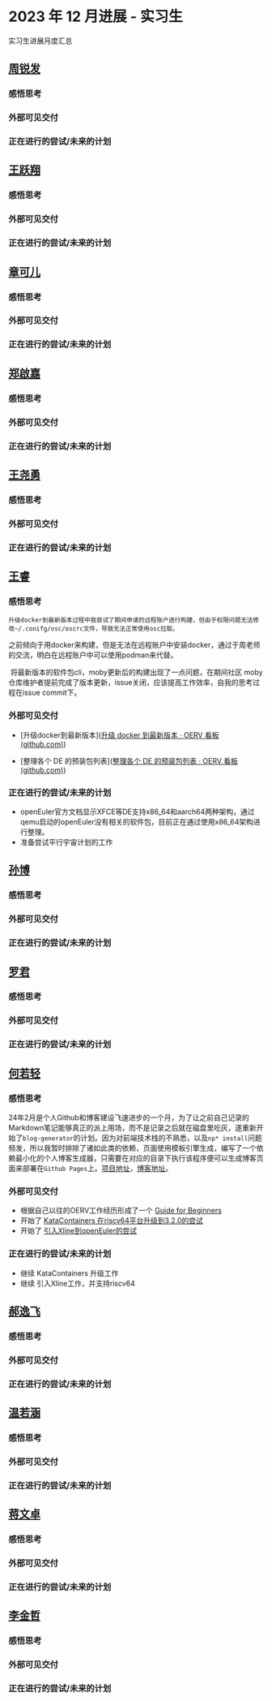 #  2023 年 12 月进展 - 实习生

实习生进展月度汇总

<!-- 格式：

## 姓名
### 外部可见交付 （指已合并PR，未合并pr需要询问mentor是否可以计算，并且在下个月不能计算）
- [简介如修复xxx，升级xxx](链接)
### 正在进行的尝试/未来的计划 

  -  -->

## [周锐发](../../Intern/intern_message.md#周锐发)

### 感悟思考

### 外部可见交付

### 正在进行的尝试/未来的计划


## [王跃翔](../../Intern/intern_message.md#王跃翔)

### 感悟思考

### 外部可见交付

### 正在进行的尝试/未来的计划
  
## [章可儿](../../Intern/intern_message.md#章可儿)

### 感悟思考

### 外部可见交付

### 正在进行的尝试/未来的计划

## [郑啟嘉](../../Intern/intern_message.md#郑啟嘉)

### 感悟思考

### 外部可见交付

### 正在进行的尝试/未来的计划


## [王尧勇](../../Intern/intern_message.md#王尧勇)

### 感悟思考

### 外部可见交付

### 正在进行的尝试/未来的计划

## [王睿](../../Intern/intern_message.md#王睿)

### 感悟思考

	升级docker到最新版本过程中我尝试了期间申请的远程账户进行构建，但由于权限问题无法修改~/.conifg/osc/oscrc文件，导致无法正常使用osc拉取。
 
​	之前倾向于用docker来构建，但是无法在远程账户中安装docker，通过于周老师的交流，明白在远程账户中可以使用podman来代替。

​	将最新版本的软件包cli，moby更新后的构建出现了一点问题，在期间社区 moby 仓库维护者提前完成了版本更新，issue关闭，应该提高工作效率，自我的思考过程在issue commit下。

### 外部可见交付

- [升级docker到最新版本]([升级 docker 到最新版本 · OERV 看板 (github.com)](https://github.com/orgs/openEuler-RISCV/projects/1/views/1?pane=issue&itemId=51995606))
  
- [整理各个 DE 的预装包列表]([整理各个 DE 的预装包列表 · OERV 看板 (github.com)](https://github.com/orgs/openEuler-RISCV/projects/1/views/1?pane=issue&itemId=52137950))


### 正在进行的尝试/未来的计划

- openEuler官方文档显示XFCE等DE支持x86_64和aarch64两种架构，通过qemu启动的openEuler没有相关的软件包，目前正在通过使用x86_64架构进行整理。
- 准备尝试平行宇宙计划的工作

## [孙博](../../Intern/intern_message.md#孙博)

### 感悟思考

### 外部可见交付

### 正在进行的尝试/未来的计划
 
## [罗君](../../Intern/intern_message.md#罗君)

### 感悟思考

### 外部可见交付

### 正在进行的尝试/未来的计划

## [何若轻](../../Intern/intern_message.md#何若轻)

### 感悟思考

24年2月是个人Github和博客建设飞速进步的一个月，为了让之前自己记录的Markdown笔记能够真正的派上用场，而不是记录之后就在磁盘里吃灰，遂重新开始了`blog-generator`的计划。因为对前端技术栈的不熟悉，以及`np* install`问题频发，所以我暂时排除了诸如此类的依赖，页面使用模板引擎生成，编写了一个依赖最小化的个人博客生成器，只需要在对应的目录下执行该程序便可以生成博客页面来部署在`Github Pages`上。[项目地址](https://github.com/TimePrinciple/blog-content)，[博客地址](https://timeprinciple.one/)。

### 外部可见交付

- 根据自己以往的OERV工作经历形成了一个 [Guide for Beginners](https://timeprinciple.one/blogs/OERV%20Workflow%20Illustrated.html)
- 开始了 [KataContainers 在riscv64平台升级到3.2.0的尝试](https://timeprinciple.one/blogs/Support%20Kata-Containers%20on%20RISC-V.html)
- 开始了 [引入Xline到openEuler的尝试](https://timeprinciple.one/blogs/Import%20Xline%20to%20openEuler.html)

### 正在进行的尝试/未来的计划

- 继续 KataContainers 升级工作
- 继续 引入Xline工作，并支持riscv64

## [郝逸飞](../../Intern/intern_message.md#郝逸飞)

### 感悟思考

### 外部可见交付

### 正在进行的尝试/未来的计划

## [温若涵](../../Intern/intern_message.md#温若涵)

### 感悟思考

### 外部可见交付

### 正在进行的尝试/未来的计划

## [蒋文卓](../../Intern/intern_message.md#蒋文卓)

### 感悟思考

### 外部可见交付

### 正在进行的尝试/未来的计划

## [李金哲](../../Intern/intern_message.md#李金哲)

### 感悟思考

### 外部可见交付

### 正在进行的尝试/未来的计划
